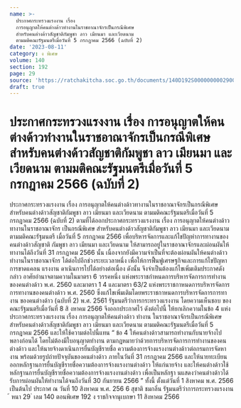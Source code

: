 ```yaml
---
name: >-
  ประกาศกระทรวงแรงงาน เรื่อง 
  การอนุญาตให้คนต่างด้าวทำงานในราชอาณาจักรเป็นกรณีพิเศษ
  สำหรับคนต่างด้าวสัญชาติกัมพูชา ลาว เมียนมา และเวียดนาม 
  ตามมติคณะรัฐมนตรีเมื่อวันที่ 5 กรกฎาคม 2566 (ฉบับที่ 2)
date: '2023-08-11'
category: ง พิเศษ
volume: 140
section: 192
page: 29
source: 'https://ratchakitcha.soc.go.th/documents/140D192S0000000002900.pdf'
draft: true
---
```


# ประกาศกระทรวงแรงงาน เรื่อง  การอนุญาตให้คนต่างด้าวทำงานในราชอาณาจักรเป็นกรณีพิเศษ สำหรับคนต่างด้าวสัญชาติกัมพูชา ลาว เมียนมา และเวียดนาม  ตามมติคณะรัฐมนตรีเมื่อวันที่ 5 กรกฎาคม 2566 (ฉบับที่ 2)

ประกาศกระทรวงแรงงาน เรื่อง การอนุญาตให้คนต่างด้าวทางานในราชอาณาจักรเป็นกรณีพิเศษ สำหรับคนต่างด้าวสัญชาติกัมพูชา ลาว เมียนมา และเวียดนาม ตามมติคณะรัฐมนตรีเมื่อวันที่ 5 กรกฎาคม 2566 (ฉบับที่ 2) ตามที่ได้ออกประกาศกระทรวงแรงงาน เรื่อง การอนุญาตให้คนต่างด้าวทางานในราชอาณาจักร เป็นกรณีพิเศษ สำหรับคนต่างด้าวสัญชาติกัมพูชา ลาว เมียนมา และเวียดนาม ตามมติคณะรัฐมนตรี เมื่อวันที่ 5 กรกฎาคม 2566 เพื่อบริหารจัดการและแก้ไขปัญหำการทางานของคนต่างด้าวสัญชาติ กัมพูชา ลาว เมียนมา และเวียดนาม ให้สามารถอยู่ในราชอาณาจักรและผ่อนผันให้ทางานได้ถึงวันที่ 31 กรกฎาคม 2566 นั้น เนื่องจากยังมีความจำเป็นที่จะต้องผ่อนผันให้คนต่างด้าวทำงานในราชอาณาจักร ได้ต่อไปอีกช่วงระยะเวลาหนึ่ง เพื่อให้การฟื้นฟูเศรษฐกิจและการแก้ไขปัญหาการขาดแคลน แรงงาน ดาเนินการไปได้อย่างต่อเนื่อง ดังนั้น จึงจำเป็นต้องแก้ไขเพิ่มเติมประกาศดังกล่าว อาศัยอำนาจตามความในมาตรา 6 วรรคหนึ่ง แห่งพระราชกำหนดการบริหารจัดการการทำงาน ของคนต่างด้าว พ.ศ. 2560 และมาตรา 1 4 และมาตรา 63/2 แห่งพระราชกาหนดการบริหารจัดการ การทางานของคนต่างด้าว พ.ศ. 2560 ซึ่งแก้ไขเพิ่มเติมโดยพระราชกาหนดการบริหารจัดการการทางาน ของคนต่างด้าว (ฉบับที่ 2) พ.ศ. 2561 รัฐมนตรีว่าการกระทรวงแรงงาน โดยความเห็นชอบ ของ คณะรัฐมนตรีเมื่อวันที่ 8 สิ งหาคม 2566 จึงออกประกาศไว้ ดังต่อไปนี้ ให้ยกเลิกความในข้อ 4 แห่งประกาศกระทรวงแรงงาน เรื่อง การอนุญาตให้คนต่างด้าว ทำงาน ในราชอาณาจักรเป็นกรณีพิเศษ สำหรับคนต่างด้าวสัญชาติกัมพูชา ลาว เมียนมา และเวียดนาม ตามมติคณะรัฐมนตรีเมื่อวันที่ 5 กรกฎาคม 2566 และให้ใช้ความต่อไปนี้แทน “ ข้อ 4 ให้คนต่างด้าวสามารถทำงานกับนายจ้างไปพลางก่อนได้ โดยไม่ต้องมีใบอนุญาตทำงาน ตามกฎหมายว่าด้วยการบริหารจัดการการทำงานของคนต่างด้าว และให้นายจ้างดาเนินการยื่นบัญชีรายชื่อ ความต้องการจ้างแรงงานต่างด้าวต่อกรมการจัดหางาน พร้อมด้วยรูปถ่ายปัจจุบันของคนต่างด้าว ภายในวันที่ 31 กรกฎาคม 2566 และให้นายทะเบียนออกหลักฐานการยื่นบัญชีรายชื่อความต้องการจ้างแรงงานต่างด้าว ให้แก่นายจ้าง และให้คนต่างด้าวใช้หลักฐานการยื่นบัญชีรายชื่อความต้องการจ้างแรงงานต่างด้าว เพื่อเป็นหลักฐา นแสดงว่าคนต่างด้าวได้รับการผ่อนผันให้ทำงานได้จนถึงวันที่ 30 กันยายน 2566 ” ทั้งนี้ ตั้งแต่วันที่ 1 สิงหาคม พ.ศ. 2566 เป็นต้นไป ประกาศ ณ วันที่ 10 สิงหาคม พ.ศ. 256 6 สุชาติ ชมกลิ่น รัฐมนตรีว่าการกระทรวงแรงงาน ้ หนา 29 ่ เลม 140 ตอนพิเศษ 192 ง ราชกิจจานุเบกษา 11 สิงหาคม 2566
